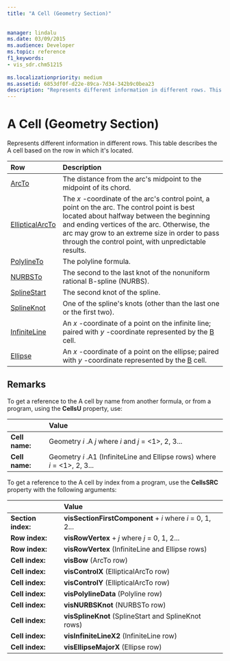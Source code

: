 ```yaml
---
title: "A Cell (Geometry Section)"
 
 
manager: lindalu
ms.date: 03/09/2015
ms.audience: Developer
ms.topic: reference
f1_keywords:
- vis_sdr.chm51215
 
ms.localizationpriority: medium
ms.assetid: 6853df0f-d22e-89ca-7d34-342b9c0bea23
description: "Represents different information in different rows. This table describes the A cell based on the row in which it's located."
---
```


# A Cell (Geometry Section)

Represents different information in different rows. This table describes the A cell based on the row in which it's located.
  
|Row|Description|
|:-----|:-----|
|[ArcTo](arcto-row-geometry-section.md) <br/> | The distance from the arc's midpoint to the midpoint of its chord. |
|[EllipticalArcTo](ellipticalarcto-row-geometry-section.md) <br/> | The *x*  -coordinate of the arc's control point, a point on the arc. The control point is best located about halfway between the beginning and ending vertices of the arc. Otherwise, the arc may grow to an extreme size in order to pass through the control point, with unpredictable results. |
|[PolylineTo](polylineto-row-geometry-section.md) <br/> | The polyline formula. |
|[NURBSTo](nurbsto-row-geometry-section.md) <br/> | The second to the last knot of the nonuniform rational B-spline (NURBS). |
|[SplineStart](splinestart-row-geometry-section.md) <br/> | The second knot of the spline. |
|[SplineKnot](splineknot-row-geometry-section.md) <br/> | One of the spline's knots (other than the last one or the first two). |
|[InfiniteLine](infiniteline-row-geometry-section.md) <br/> | An  *x*  -coordinate of a point on the infinite line; paired with  *y*  -coordinate represented by the [B](b-cell-geometry-section.md) cell. |
|[Ellipse](ellipse-row-geometry-section.md) <br/> | An  *x*  -coordinate of a point on the ellipse; paired with  *y*  -coordinate represented by the [B](b-cell-geometry-section.md) cell. |
   
## Remarks

To get a reference to the A cell by name from another formula, or from a program, using the **CellsU** property, use: 
  
||Value |
|:-----|:-----|
| **Cell name:**  <br/> | Geometry  *i*  .A  *j*            where  *i*  and  *j*  = <1>, 2, 3... |
| **Cell name:**  <br/> | Geometry  *i*  .A1 (InfiniteLine and Ellipse rows)            where  *i*  = <1>, 2, 3... |
   
To get a reference to the A cell by index from a program, use the **CellsSRC** property with the following arguments: 
  
||Value |
|:-----|:-----|
| **Section index:**  <br/> |**visSectionFirstComponent** +  *i*            where  *i*  = 0, 1, 2... |
| **Row index:**  <br/> |**visRowVertex** +  *j*            where  *j*  = 0, 1, 2... |
| **Row index:**  <br/> |**visRowVertex** (InfiniteLine and Ellipse rows)  <br/> |
| **Cell index:**  <br/> |**visBow** (ArcTo row)  <br/> |
| **Cell index:**  <br/> |**visControlX** (EllipticalArcTo row)  <br/> |
| **Cell index:**  <br/> |**visControlY** (EllipticalArcTo row)  <br/> |
| **Cell index:**  <br/> |**visPolylineData** (Polyline row)  <br/> |
| **Cell index:**  <br/> |**visNURBSKnot** (NURBSTo row)  <br/> |
| **Cell index:**  <br/> |**visSplineKnot** (SplineStart and SplineKnot rows)  <br/> |
| **Cell index:**  <br/> |**visInfiniteLineX2** (InfiniteLine row)  <br/> |
| **Cell index:**  <br/> |**visEllipseMajorX** (Ellipse row)  <br/> |
   

